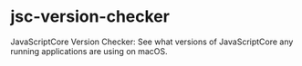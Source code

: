 # jsc-version-checker
JavaScriptCore Version Checker: See what versions of JavaScriptCore any running applications are using on macOS.
